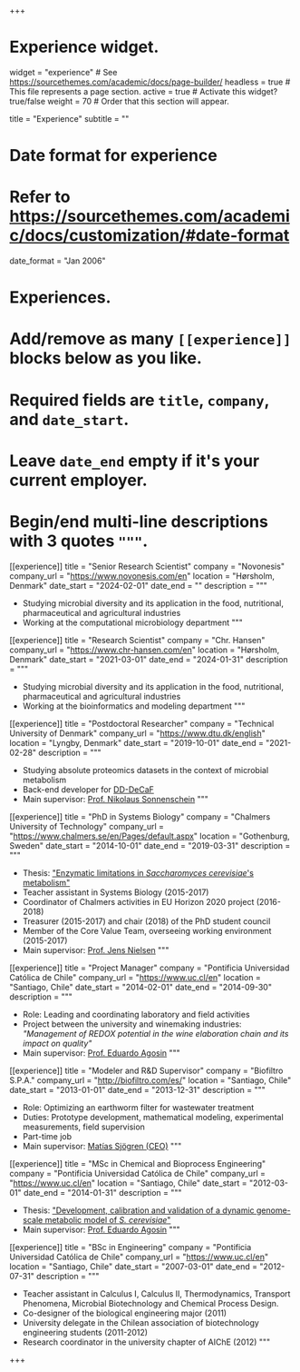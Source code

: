 +++
# Experience widget.
widget = "experience"  # See https://sourcethemes.com/academic/docs/page-builder/
headless = true  # This file represents a page section.
active = true  # Activate this widget? true/false
weight = 70  # Order that this section will appear.

title = "Experience"
subtitle = ""

# Date format for experience
#   Refer to https://sourcethemes.com/academic/docs/customization/#date-format
date_format = "Jan 2006"

# Experiences.
#   Add/remove as many `[[experience]]` blocks below as you like.
#   Required fields are `title`, `company`, and `date_start`.
#   Leave `date_end` empty if it's your current employer.
#   Begin/end multi-line descriptions with 3 quotes `"""`.
[[experience]]
  title = "Senior Research Scientist"
  company = "Novonesis"
  company_url = "https://www.novonesis.com/en"
  location = "Hørsholm, Denmark"
  date_start = "2024-02-01"
  date_end = ""
  description = """
  * Studying microbial diversity and its application in the food, nutritional, pharmaceutical and agricultural industries 
  * Working at the computational microbiology department
  """

[[experience]]
  title = "Research Scientist"
  company = "Chr. Hansen"
  company_url = "https://www.chr-hansen.com/en"
  location = "Hørsholm, Denmark"
  date_start = "2021-03-01"
  date_end = "2024-01-31"
  description = """
  * Studying microbial diversity and its application in the food, nutritional, pharmaceutical and agricultural industries 
  * Working at the bioinformatics and modeling department
  """

[[experience]]
  title = "Postdoctoral Researcher"
  company = "Technical University of Denmark"
  company_url = "https://www.dtu.dk/english"
  location = "Lyngby, Denmark"
  date_start = "2019-10-01"
  date_end = "2021-02-28"
  description = """
  * Studying absolute proteomics datasets in the context of microbial metabolism
  * Back-end developer for [DD-DeCaF](http://dd-decaf.eu/)
  * Main supervisor: [Prof. Nikolaus Sonnenschein](https://www.dtu.dk/english/service/phonebook/person?id=87972&tab=1)
  """

[[experience]]
  title = "PhD in Systems Biology"
  company = "Chalmers University of Technology"
  company_url = "https://www.chalmers.se/en/Pages/default.aspx"
  location = "Gothenburg, Sweden"
  date_start = "2014-10-01"
  date_end = "2019-03-31"
  description = """
  * Thesis: ["Enzymatic limitations in _Saccharomyces cerevisiae_'s metabolism"](https://research.chalmers.se/publication/508870)
  * Teacher assistant in Systems Biology (2015-2017)
  * Coordinator of Chalmers activities in EU Horizon 2020 project (2016-2018)
  * Treasurer (2015-2017) and chair (2018) of the PhD student council
  * Member of the Core Value Team, overseeing working environment (2015-2017)
  * Main supervisor: [Prof. Jens Nielsen](https://bioinnovationinstitute.com/team/jens-nielsen/)
  """

[[experience]]
  title = "Project Manager"
  company = "Pontificia Universidad Católica de Chile"
  company_url = "https://www.uc.cl/en"
  location = "Santiago, Chile"
  date_start = "2014-02-01"
  date_end = "2014-09-30"
  description = """
  * Role: Leading and coordinating laboratory and field activities
  * Project between the university and winemaking industries: _"Management of REDOX potential in the wine elaboration chain and its impact on quality"_
  * Main supervisor: [Prof. Eduardo Agosin](https://www.ing.uc.cl/en/academicos-e-investigadores/eduardo-agosin-trumper/)
  """

[[experience]]
  title = "Modeler and R&D Supervisor"
  company = "Biofiltro S.P.A."
  company_url = "http://biofiltro.com/es/"
  location = "Santiago, Chile"
  date_start = "2013-01-01"
  date_end = "2013-12-31"
  description = """
  * Role: Optimizing an earthworm filter for wastewater treatment
  * Duties: Prototype development, mathematical modeling, experimental measurements, field supervision
  * Part-time job
  * Main supervisor: [Matías Sjögren (CEO)](https://www.linkedin.com/in/matias-sjogren-023a9a12/)
  """

[[experience]]
  title = "MSc in Chemical and Bioprocess Engineering"
  company = "Pontificia Universidad Católica de Chile"
  company_url = "https://www.uc.cl/en"
  location = "Santiago, Chile"
  date_start = "2012-03-01"
  date_end = "2014-01-31"
  description = """
  * Thesis: ["Development, calibration and validation of a dynamic genome-scale metabolic model of _S. cerevisiae_"](https://repositorio.uc.cl/handle/11534/2965)
  * Main supervisor: [Prof. Eduardo Agosin](https://www.ing.uc.cl/en/academicos-e-investigadores/eduardo-agosin-trumper/)
  """

[[experience]]
  title = "BSc in Engineering"
  company = "Pontificia Universidad Católica de Chile"
  company_url = "https://www.uc.cl/en"
  location = "Santiago, Chile"
  date_start = "2007-03-01"
  date_end = "2012-07-31"
  description = """
  * Teacher assistant in Calculus I, Calculus II, Thermodynamics, Transport Phenomena, Microbial Biotechnology and Chemical Process Design.
  * Co-designer of the biological engineering major (2011)
  * University delegate in the Chilean association of biotechnology engineering students (2011-2012)
  * Research coordinator in the university chapter of AIChE (2012)
  """

+++
